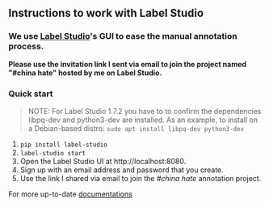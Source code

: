 ## Instructions to work with Label Studio

### We use [Label Studio](https://labelstud.io/)'s GUI to ease the manual annotation process. 

__Please use the invitation link I sent via email to join the project named "\#china hate" hosted by me on Label Studio.__

### Quick start

> NOTE: For Label Studio 1.7.2 you have to to confirm the dependencies libpq-dev and python3-dev are installed. As an example, to install on a Debian-based distro:
> `sudo apt install libpq-dev python3-dev`
1. `pip install label-studio`
2. `label-studio start`
3. Open the Label Studio UI at http://localhost:8080.
4. Sign up with an email address and password that you create.
5. Use the link I shared via email to join the _\#china hate_ annotation project.


For more up-to-date [documentations](https://labelstud.io/guide/get_started.html#Quick-start)



<!-- ![Screenshot 2023-04-15 at 02 12 53](https://user-images.githubusercontent.com/36717127/232172999-85b7359b-290c-4437-904e-857669afdc5b.png) --!>


